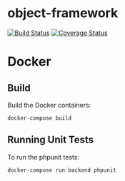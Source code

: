 # object-framework
[![Build Status](https://travis-ci.org/Skrath/object-framework.svg?branch=master)](https://travis-ci.org/Skrath/object-framework)
[![Coverage Status](https://coveralls.io/repos/github/Skrath/object-framework/badge.svg?branch=master)](https://coveralls.io/github/Skrath/object-framework?branch=master)

# Docker

## Build
Build the Docker containers:
```
docker-compose build
```

## Running Unit Tests
To run the phpunit tests:
```
docker-compose run backend phpunit
```